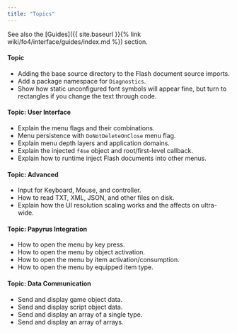 ```yaml
---
title: "Topics"
---
```


See also the [Guides]({{ site.baseurl }}{% link wiki/fo4/interface/guides/index.md %}) section.


#### Topic
- Adding the base source directory to the Flash document source imports.
- Add a package namespace for `Diagnostics`.
- Show how static unconfigured font symbols will appear fine, but turn to rectangles if you change the text through code.

#### Topic: User Interface
- Explain the menu flags and their combinations.
- Menu persistence with `DoNotDeleteOnClose` menu flag.
- Explain menu depth layers and application domains.
- Explain the injected `f4se` object and root/first-level callback.
- Explain how to runtime inject Flash documents into other menus.

#### Topic: Advanced
- Input for Keyboard, Mouse, and controller.
- How to read TXT, XML, JSON, and other files on disk.
- Explain how the UI resolution scaling works and the affects on ultra-wide.

#### Topic: Papyrus Integration
- How to open the menu by key press.
- How to open the menu by object activation.
- How to open the menu by item activation/consumption.
- How to open the menu by equipped item type.

#### Topic: Data Communication
- Send and display game object data.
- Send and display script object data.
- Send and display an array of a single type.
- Send and display an array of arrays.
